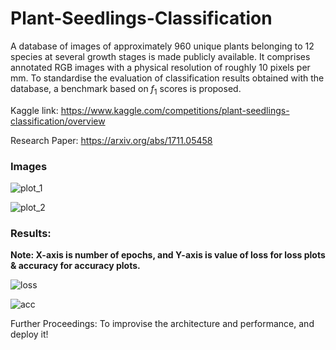 # Plant-Seedlings-Classification

A database of images of approximately 960 unique plants belonging to 12 species at several growth stages is made publicly available. It comprises annotated RGB images with a physical resolution of roughly 10 pixels per mm. To standardise the evaluation of classification results obtained with the database, a benchmark based on $f_{1}$ scores is proposed. 

Kaggle link: https://www.kaggle.com/competitions/plant-seedlings-classification/overview

Research Paper: https://arxiv.org/abs/1711.05458

### Images

![plot_1](https://user-images.githubusercontent.com/60026221/224528573-a8732b52-57a8-4ad2-9bac-855c24967bb4.JPG)

![plot_2](https://user-images.githubusercontent.com/60026221/224528578-64aa4d7a-e281-4af7-aed6-adf7b53caebe.JPG)




### Results:

**Note: X-axis is number of epochs, and Y-axis is value of loss for loss plots & accuracy for accuracy plots.**

![loss](https://user-images.githubusercontent.com/60026221/224528476-102881df-16a5-4073-861e-8cbb28460dae.JPG)

![acc](https://user-images.githubusercontent.com/60026221/224528481-9d867403-1cec-49a2-8201-a5273e07c333.JPG)


Further Proceedings: To improvise the architecture and performance, and deploy it!
